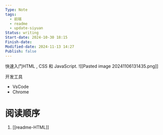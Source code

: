 ```yaml
---
Type: Note
tags:
  - 前端
  - readme
  - update-siyuan
Status: writing
Start-date: 2024-10-30 18:15
Finish-date: 
Modified-date: 2024-11-13 14:27
Publish: false
---
```


快速入门HTML , CSS 和 JavaScript.
![[Pasted image 20241106131435.png]]

开发工具
- VsCode
- Chrome

# 阅读顺序
1. [[readme-HTML]]